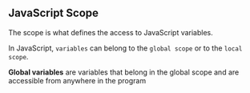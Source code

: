 ## JavaScript Scope

The scope is what defines the access to JavaScript variables.

In JavaScript, `variables` can belong to the `global scope` or to the `local scope`.

**Global variables** are variables that belong in the global scope and are accessible from anywhere in the program

